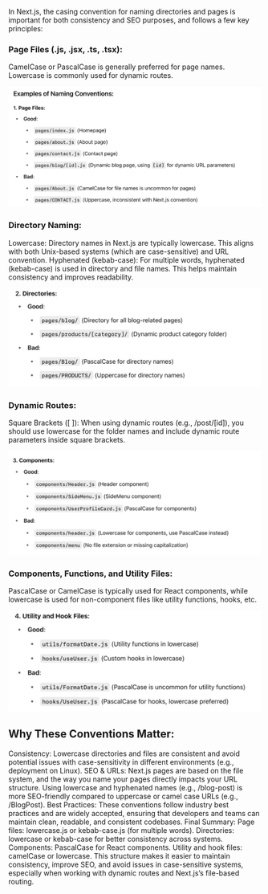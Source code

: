 In Next.js, the casing convention for naming directories and pages is important for both consistency and SEO purposes, and follows a few key principles:

### Page Files (.js, .jsx, .ts, .tsx):
CamelCase or PascalCase is generally preferred for page names.
Lowercase is commonly used for dynamic routes.

![alt text](image.png)

### Directory Naming:
Lowercase: Directory names in Next.js are typically lowercase. This aligns with both Unix-based systems (which are case-sensitive) and URL convention.
Hyphenated (kebab-case): For multiple words, hyphenated (kebab-case) is used in directory and file names. This helps maintain consistency and improves readability.

![alt text](image-1.png)

### Dynamic Routes:
Square Brackets ([ ]): When using dynamic routes (e.g., /post/[id]), you should use lowercase for the folder names and include dynamic route parameters inside square brackets.

![alt text](image-2.png)

### Components, Functions, and Utility Files:
PascalCase or CamelCase is typically used for React components, while lowercase is used for non-component files like utility functions, hooks, etc.

![alt text](image-3.png)

## Why These Conventions Matter:
Consistency: Lowercase directories and files are consistent and avoid potential issues with case-sensitivity in different environments (e.g., deployment on Linux).
SEO & URLs: Next.js pages are based on the file system, and the way you name your pages directly impacts your URL structure. Using lowercase and hyphenated names (e.g., /blog-post) is more SEO-friendly compared to uppercase or camel case URLs (e.g., /BlogPost).
Best Practices: These conventions follow industry best practices and are widely accepted, ensuring that developers and teams can maintain clean, readable, and consistent codebases.
Final Summary:
Page files: lowercase.js or kebab-case.js (for multiple words).
Directories: lowercase or kebab-case for better consistency across systems.
Components: PascalCase for React components.
Utility and hook files: camelCase or lowercase.
This structure makes it easier to maintain consistency, improve SEO, and avoid issues in case-sensitive systems, especially when working with dynamic routes and Next.js’s file-based routing.